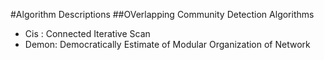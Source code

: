 #Algorithm Descriptions
##OVerlapping Community Detection Algorithms
- Cis : Connected Iterative Scan
- Demon: Democratically Estimate of Modular Organization of Network
